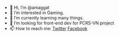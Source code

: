 - 👋 Hi, I’m @amaggat
- 👀 I’m interested in Gaming.
- 🌱 I’m currently learning many things.
- 💞️ I’m looking for front-end dev for PCRS-VN project
- 📫 How to reach me: [Twitter](https://twitter.com/Amaggat) [Facebook](https://www.facebook.com/messages/t/100005149897099)


